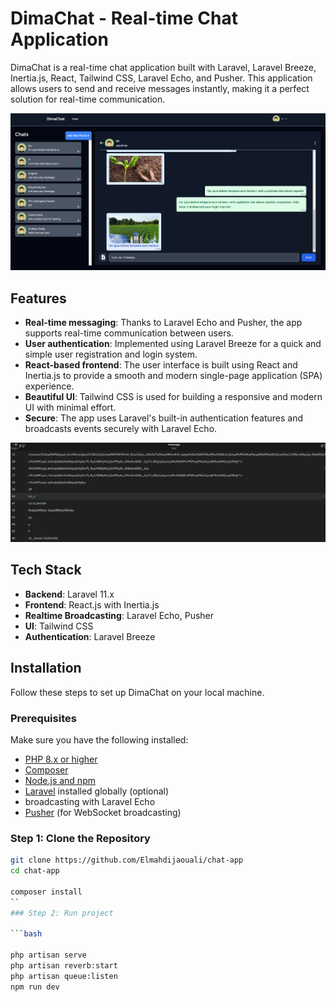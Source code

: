 # DimaChat - Real-time Chat Application

DimaChat is a real-time chat application built with Laravel, Laravel Breeze, Inertia.js, React, Tailwind CSS, Laravel Echo, and Pusher. This application allows users to send and receive messages instantly, making it a perfect solution for real-time communication.

![image](public/assests/img_hero.png)
## Features

-   **Real-time messaging**: Thanks to Laravel Echo and Pusher, the app supports real-time communication between users.
-   **User authentication**: Implemented using Laravel Breeze for a quick and simple user registration and login system.
-   **React-based frontend**: The user interface is built using React and Inertia.js to provide a smooth and modern single-page application (SPA) experience.
-   **Beautiful UI**: Tailwind CSS is used for building a responsive and modern UI with minimal effort.
-   **Secure**: The app uses Laravel's built-in authentication features and broadcasts events securely with Laravel Echo.

![image](public/assests/img_messages_encryption.png)

## Tech Stack

-   **Backend**: Laravel 11.x
-   **Frontend**: React.js with Inertia.js
-   **Realtime Broadcasting**: Laravel Echo, Pusher
-   **UI**: Tailwind CSS
-   **Authentication**: Laravel Breeze

## Installation

Follow these steps to set up DimaChat on your local machine.

### Prerequisites

Make sure you have the following installed:

-   [PHP 8.x or higher](https://www.php.net/)
-   [Composer](https://getcomposer.org/)
-   [Node.js and npm](https://nodejs.org/)
-   [Laravel](https://laravel.com/docs/10.x) installed globally (optional)
-   broadcasting with Laravel Echo
-   [Pusher](https://pusher.com/) (for WebSocket broadcasting)

### Step 1: Clone the Repository

```bash
git clone https://github.com/Elmahdijaouali/chat-app
cd chat-app

composer install
``
### Step 2: Run project

```bash

php artisan serve
php artisan reverb:start
php artisan queue:listen
npm run dev

```
